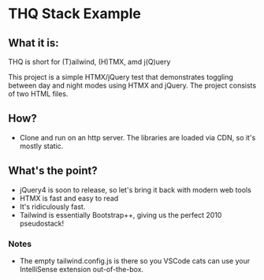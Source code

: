# THQ Stack Example

## What it is:

THQ is short for (T)ailwind, (H)TMX, amd j(Q)uery

This project is a simple HTMX/jQuery test that demonstrates toggling between day and night modes using HTMX and jQuery. The project consists of two HTML files. 

## How?

- Clone and run on an http server. 
The libraries are loaded via CDN, so it's mostly static. 

## What's the point?
- jQuery4 is soon to release, so let's bring it back with modern web tools
- HTMX is fast and easy to read
- It's ridiculously fast.
- Tailwind is essentially Bootstrap++, giving us the perfect 2010 pseudostack!  

### Notes

- The empty tailwind.config.js is there so you VSCode cats can use your IntelliSense extension out-of-the-box.  
